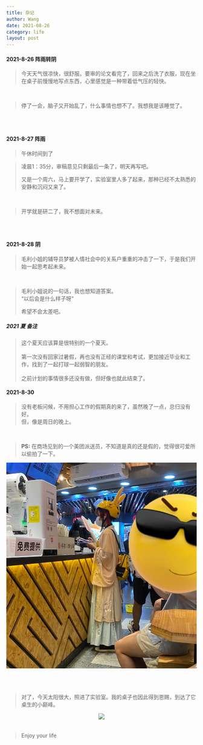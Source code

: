 ```yaml
---
title: 杂记
author: Wang
date: 2021-08-26
category: life
layout: post
---
```



#### 2021-8-26 阵雨转阴
> 今天天气很凉快，很舒服。要审的论文看完了，回来之后洗了衣服，现在坐在桌子前慢慢地写点东西，心里感觉是一种带着低气压的轻快。
<br>

> 停了一会，脑子又开始乱了，什么事情也想不了。我想我是该睡觉了。

<br><br>

#### 2021-8-27 阵雨
> 午休时间到了

> 凌晨1：35分，审稿意见只剩最后一条了，明天再写吧。
>
>又是一个周六，马上要开学了，实验室里人多了起来，那种已经不太熟悉的安静和沉闷又来了。

<br>

>开学就是研二了，我不想面对未来。

<br><br>

#### 2021-8-28 阴
>毛利小姐的辅导员梦被人情社会中的关系户重重的冲击了一下，于是我们开始一起思考起未来。

<br>

>毛利小姐说的一句话，我也想知道答案。<br>“以后会是什么样子呀”
>
> 希望不会太差吧。

##### 2021 夏 备注

>这个夏天应该算是很特别的一个夏天。<br><br>第一次没有回家过暑假，再也没有正经的课堂和考试，更加接近毕业和工作，找到了一起打球一起弱智的朋友。<br><br>之前计划的事情很多还没有做，但好像也就此结束了。


#### 2021-8-30
>没有老板问候，不用担心工作的假期真的来了，虽然晚了一点，总归没有好。<br>但，像是周日的晚上。

<br>

> **PS:**  在商场见到的一个美团派送员，不知道是真的还是假的，觉得很可爱所以偷拍了一下。
<div align = "center">
<img src = "../gitbook/images/meituan.jpg" witdh="500">  
</div>

<br><br>

>对了，今天太阳很大，照进了实验室。我的桌子也因此得到恩赐，到达了它桌生的小巅峰。
<div align = "center">
<img src = "../gitbook/images/yuhangyuan.jpg" witdh="500">  
</div>

<br>

> Enjoy your life